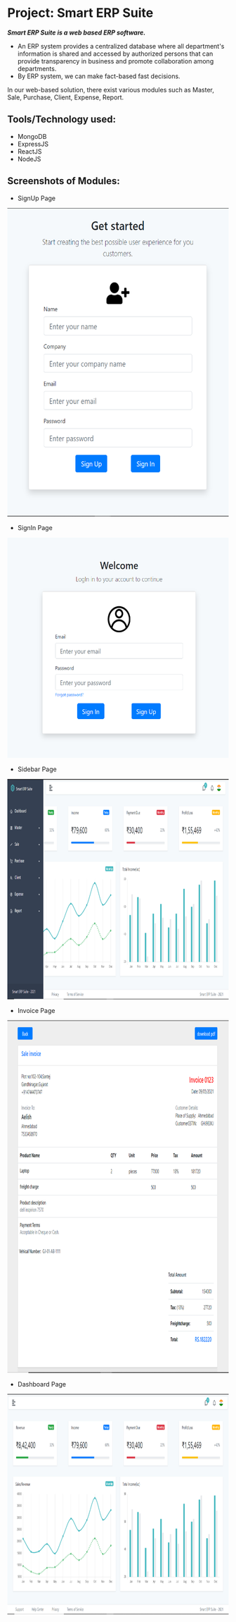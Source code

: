 # Project: Smart ERP Suite


***Smart ERP Suite is a web based ERP software.***
 

* An ERP system provides a centralized database where all department's information is shared and accessed by authorized persons that can provide transparency in business and promote collaboration among departments.
* By ERP system, we can make fact-based fast decisions.

In our web-based solution, there exist various modules such as Master, Sale, Purchase, Client, Expense, Report.

## Tools/Technology used:
* MongoDB
* ExpressJS
* ReactJS
* NodeJS

## Screenshots of Modules:
 
* SignUp Page
 
 <img src="Images/SignUp.PNG" width="600" height="700" margin-left="20">
 
* SignIn Page
 
<img src="Images/SignIn.PNG" width="600" height="500"/>

* Sidebar Page

<img src="Images/Sidebar.PNG" width="1000" height="500"/>

* Invoice Page

<img src="Images/Invoice.PNG" width="1000" height="800"/>

* Dashboard Page

<img src="Images/Dashboard.PNG" width="1000" height="500"/>

